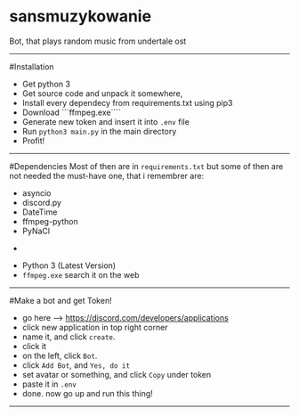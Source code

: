 # sansmuzykowanie
Bot, that plays random music from undertale ost

---------------------------
#Installation
* Get python 3
* Get source code and unpack it somewhere,
* Install every dependecy from requirements.txt using pip3
* Download ```ffmpeg.exe````
* Generate new token and insert it into ``` .env ``` file
* Run ``` python3 main.py ``` in the main directory
* Profit!
----------------------------
#Dependencies
Most of then are in ```requirements.txt``` but some of then are not needed
the must-have one, that i remembrer are:
* asyncio
* discord.py
* DateTime
* ffmpeg-python
* PyNaCl
-
* Python 3 (Latest Version)
* ```ffmpeg.exe``` search it on the web
---------------------------
#Make a bot and get Token!
* go here --> https://discord.com/developers/applications
* click new application in top right corner
* name it, and click ```create```.
* click it
* on the left, click ```Bot```.
* click ```Add Bot```, and ```Yes, do it```
* set avatar or something, and click ```Copy``` under token
* paste it in ```.env``` 
* done. now go up and run this thing!
---------------------------
